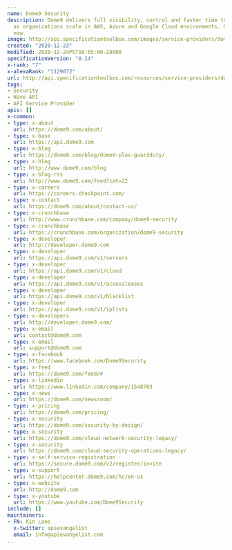```yaml
---
name: Dome9 Security
description: Dome9 delivers full visibility, control and faster time to protection
  as organizations scale in AWS, Azure and Google Cloud environments. Get started
  now.
image: http://api.specificationtoolbox.com/images/service-providers/dome9-security.jpg
created: "2020-12-23"
modified: 2020-12-24PST10:05:00-28800
specificationVersion: "0.14"
x-rank: "7"
x-alexaRank: "1129072"
url: http://api.specificationtoolbox.com/resources/service-providers/dome9-security/
tags:
- Security
- Have API
- API Service Provider
apis: []
x-common:
- type: x-about
  url: https://dome9.com/about/
- type: x-base
  url: https://api.dome9.com
- type: x-blog
  url: https://dome9.com/blog/dome9-plus-guardduty/
- type: x-blog
  url: http://www.dome9.com/blog
- type: x-blog-rss
  url: http://www.dome9.com/feed?cat=22
- type: x-careers
  url: https://careers.checkpoint.com/
- type: x-contact
  url: https://dome9.com/about/contact-us/
- type: x-crunchbase
  url: http://www.crunchbase.com/company/dome9-security
- type: x-crunchbase
  url: https://crunchbase.com/organization/dome9-security
- type: x-developer
  url: http://developer.dome9.com
- type: x-developer
  url: https://api.dome9.com/v1/servers
- type: x-developer
  url: https://api.dome9.com/v1/cloud
- type: x-developer
  url: https://api.dome9.com/v1/accessleases
- type: x-developer
  url: https://api.dome9.com/v1/blacklist
- type: x-developer
  url: https://api.dome9.com/v1/iplists
- type: x-developers
  url: http://developer.dome9.com/
- type: x-email
  url: contact@dome9.com
- type: x-email
  url: support@dome9.com
- type: x-facebook
  url: https://www.facebook.com/Dome9Security
- type: x-feed
  url: https://dome9.com/feed/#
- type: x-linkedin
  url: https://www.linkedin.com/company/1548703
- type: x-news
  url: https://dome9.com/newsroom/
- type: x-pricing
  url: https://dome9.com/pricing/
- type: x-security
  url: https://dome9.com/security-by-design/
- type: x-security
  url: https://dome9.com/cloud-network-security-legacy/
- type: x-security
  url: https://dome9.com/cloud-security-operations-legacy/
- type: x-self-service-registration
  url: https://secure.dome9.com/v2/register/invite
- type: x-support
  url: https://helpcenter.dome9.com/hc/en-us
- type: x-website
  url: http://dome9.com
- type: x-youtube
  url: https://www.youtube.com/Dome9Security
include: []
maintainers:
- FN: Kin Lane
  x-twitter: apievangelist
  email: info@apievangelist.com
...
```

